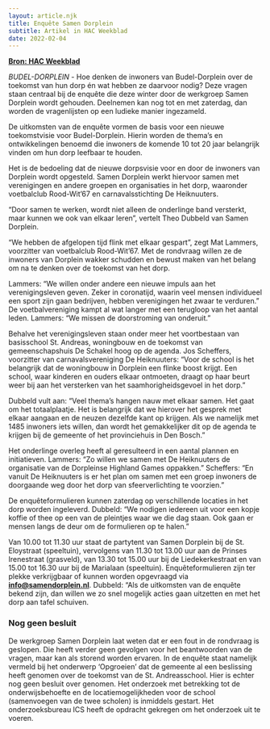 ```yaml
---
layout: article.njk
title: Enquête Samen Dorplein
subtitle: Artikel in HAC Weekblad
date: 2022-02-04
---
```


**[Bron: HAC Weekblad](https://www.hacweekblad.eu/2022/02/03/enquete-samen-dorplein/)**

*BUDEL-DORPLEIN* - Hoe denken de inwoners van Budel-Dorplein over de toekomst van hun dorp én wat hebben ze daarvoor nodig? Deze vragen staan centraal bij de enquête die deze winter door de werkgroep Samen Dorplein wordt gehouden. Deelnemen kan nog tot en met zaterdag, dan worden de vragenlijsten op een ludieke manier ingezameld.

De uitkomsten van de enquête vormen de basis voor een nieuwe toekomstvisie voor Budel-Dorplein. Hierin worden de thema’s en ontwikkelingen benoemd die inwoners de komende 10 tot 20 jaar belangrijk vinden om hun dorp leefbaar te houden.

Het is de bedoeling dat de nieuwe dorpsvisie voor en door de inwoners van Dorplein wordt opgesteld. Samen Dorplein werkt hiervoor samen met verenigingen en andere groepen en organisaties in het dorp, waaronder voetbalclub Rood-Wit’67 en carnavalsstichting De Heiknuuters.

“Door samen te werken, wordt niet alleen de onderlinge band versterkt, maar kunnen we ook van elkaar leren”, vertelt Theo Dubbeld van Samen Dorplein.

“We hebben de afgelopen tijd flink met elkaar gespart”, zegt Mat Lammers, voorzitter van voetbalclub Rood-Wit’67. Met de rondvraag willen ze de inwoners van Dorplein wakker schudden en bewust maken van het belang om na te denken over de toekomst van het dorp.

Lammers: “We willen onder andere een nieuwe impuls aan het verenigingsleven geven. Zeker in coronatijd, waarin veel mensen individueel een sport zijn gaan bedrijven, hebben verenigingen het zwaar te verduren.” De voetbalvereniging kampt al wat langer met een terugloop van het aantal leden. Lammers: “We missen de doorstroming van onderuit.”

Behalve het verenigingsleven staan onder meer het voortbestaan van basisschool St. Andreas, woningbouw en de toekomst van gemeenschapshuis De Schakel hoog op de agenda. Jos Scheffers, voorzitter van carnavalsvereniging De Heiknuuters: “Voor de school is het belangrijk dat de woningbouw in Dorplein een flinke boost krijgt. Een school, waar kinderen en ouders elkaar ontmoeten, draagt op haar beurt weer bij aan het versterken van het saamhorigheidsgevoel in het dorp.”

Dubbeld vult aan: “Veel thema’s hangen nauw met elkaar samen. Het gaat om het totaalplaatje. Het is belangrijk dat we hierover het gesprek met elkaar aangaan en de neuzen dezelfde kant op krijgen. Als we namelijk met 1485 inwoners iets willen, dan wordt het gemakkelijker dit op de agenda te krijgen bij de gemeente of het provinciehuis in Den Bosch.”

Het onderlinge overleg heeft al geresulteerd in een aantal plannen en initiatieven. Lammers: “Zo willen we samen met De Heiknuuters de organisatie van de Dorpleinse Highland Games oppakken.” Scheffers: “En vanuit De Heiknuuters is er het plan om samen met een groep inwoners de doorgaande weg door het dorp van sfeerverlichting te voorzien.”

De enquêteformulieren kunnen zaterdag op verschillende locaties in het dorp worden ingeleverd. Dubbeld: “We nodigen iedereen uit voor een kopje koffie of thee op een van de pleintjes waar we die dag staan. Ook gaan er mensen langs de deur om de formulieren op te halen.”

Van 10.00 tot 11.30 uur staat de partytent van Samen Dorplein bij de St. Eloystraat (speeltuin), vervolgens van 11.30 tot 13.00 uur aan de Prinses Irenestraat (grasveld), van 13.30 tot 15.00 uur bij de Liedekerkestraat en van 15.00 tot 16.30 uur bij de Marialaan (speeltuin). Enquêteformulieren zijn ter plekke verkrijgbaar of kunnen worden opgevraagd via **[info@samendorplein.nl](mailto:info@samendorplein.nl)**. Dubbeld: “Als de uitkomsten van de enquête bekend zijn, dan willen we zo snel mogelijk acties gaan uitzetten en met het dorp aan tafel schuiven.

### Nog geen besluit
De werkgroep Samen Dorplein laat weten dat er een fout in de rondvraag is geslopen. Die heeft verder geen gevolgen voor het beantwoorden van de vragen, maar kan als storend worden ervaren. In de enquête staat namelijk vermeld bij het onderwerp ‘Opgroeien’ dat de gemeente al een beslissing heeft genomen over de toekomst van de St. Andreasschool. Hier is echter nog geen besluit over genomen. Het onderzoek met betrekking tot de onderwijsbehoefte en de locatiemogelijkheden voor de school (samenvoegen van de twee scholen) is inmiddels gestart. Het onderzoeksbureau ICS heeft de opdracht gekregen om het onderzoek uit te voeren.